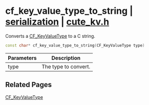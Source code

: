 # cf_key_value_type_to_string | [serialization](https://github.com/RandyGaul/cute_framework/blob/master/docs/serialization/README.md) | [cute_kv.h](https://github.com/RandyGaul/cute_framework/blob/master/include/cute_kv.h)

Converts a [CF_KeyValueType](https://github.com/RandyGaul/cute_framework/blob/master/docs/serialization/cf_keyvaluetype.md) to a C string.

```cpp
const char* cf_key_value_type_to_string(CF_KeyValueType type)
```

Parameters | Description
--- | ---
type | The type to convert.

## Related Pages

[CF_KeyValueType](https://github.com/RandyGaul/cute_framework/blob/master/docs/serialization/cf_keyvaluetype.md)  
